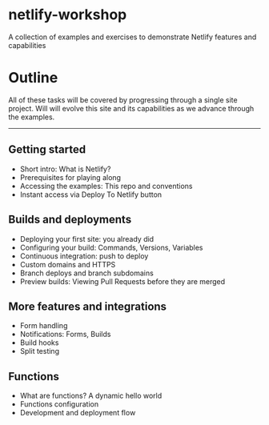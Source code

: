 # netlify-workshop
A collection of examples and exercises to demonstrate Netlify features and capabilities


# Outline

All of these tasks will be covered by progressing through a single site project. Will will evolve this site and its capabilities as we advance through the examples.  

---

## Getting started

- Short intro: What is Netlify? 
- Prerequisites for playing along
- Accessing the examples: This repo and conventions
- Instant access via Deploy To Netlify button


## Builds and deployments

- Deploying your first site: you already did
- Configuring your build: Commands, Versions, Variables
- Continuous integration: push to deploy
- Custom domains and HTTPS
- Branch deploys and branch subdomains
- Preview builds: Viewing Pull Requests before they are merged


## More features and integrations

- Form handling
- Notifications: Forms, Builds
- Build hooks
- Split testing


## Functions

- What are functions? A dynamic hello world
- Functions configuration
- Development and deployment flow







